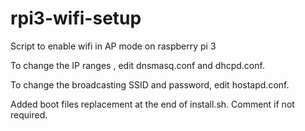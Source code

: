 # rpi3-wifi-setup
Script to enable wifi in AP mode on raspberry pi 3

To change the IP ranges , edit dnsmasq.conf and dhcpd.conf.

To change the broadcasting SSID and password, edit hostapd.conf.

Added boot files replacement at the end of install.sh. Comment if not required.
